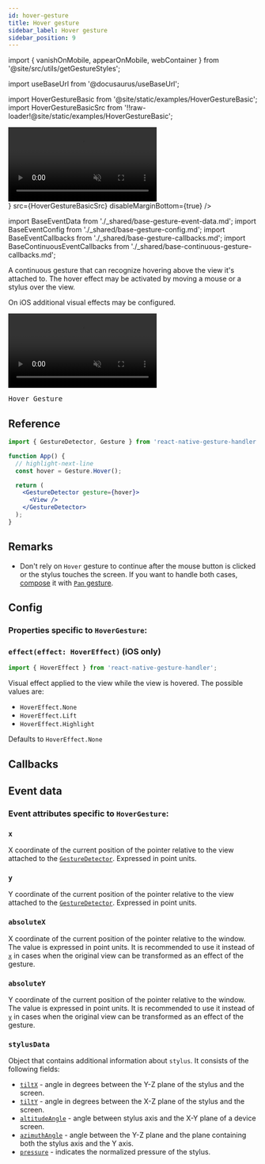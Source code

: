 ```yaml
---
id: hover-gesture
title: Hover gesture
sidebar_label: Hover gesture
sidebar_position: 9
---
```


import { vanishOnMobile, appearOnMobile, webContainer } from '@site/src/utils/getGestureStyles';

import useBaseUrl from '@docusaurus/useBaseUrl';

import HoverGestureBasic from '@site/static/examples/HoverGestureBasic';
import HoverGestureBasicSrc from '!!raw-loader!@site/static/examples/HoverGestureBasic';

<div className={webContainer}>
  <div className={vanishOnMobile} style={{ display: 'flex', justifyContent: 'center', maxWidth: 360 }}>
    <video playsInline autoPlay muted loop style={{maxWidth: 360}}>
      <source src={useBaseUrl("/video/hover.mp4")} type="video/mp4"/>
    </video>
  </div>
  <InteractiveExample
    component={<HoverGestureBasic/>}
    src={HoverGestureBasicSrc}
    disableMarginBottom={true}
  />
</div>

import BaseEventData from './\_shared/base-gesture-event-data.md';
import BaseEventConfig from './\_shared/base-gesture-config.md';
import BaseEventCallbacks from './\_shared/base-gesture-callbacks.md';
import BaseContinuousEventCallbacks from './\_shared/base-continuous-gesture-callbacks.md';

A continuous gesture that can recognize hovering above the view it's attached to. The hover effect may be activated by moving a mouse or a stylus over the view.

On iOS additional visual effects may be configured.

  <div className={appearOnMobile} style={{ display: 'flex', justifyContent: 'center' }}>
    <video playsInline autoPlay muted loop style={{maxWidth: 360}}>
      <source src={useBaseUrl("/video/hover.mp4")} type="video/mp4"/>
    </video>
  </div>

<samp id="HoverGestureBasic">Hover Gesture</samp>

## Reference

```jsx
import { GestureDetector, Gesture } from 'react-native-gesture-handler';

function App() {
  // highlight-next-line
  const hover = Gesture.Hover();

  return (
    <GestureDetector gesture={hover}>
      <View />
    </GestureDetector>
  );
}
```


## Remarks

- Don't rely on `Hover` gesture to continue after the mouse button is clicked or the stylus touches the screen. If you want to handle both cases, [compose](/packages/docs-gesture-handler/docs/fundamentals/gesture-composition.md) it with [`Pan` gesture](./pan-gesture.md).

## Config

### Properties specific to `HoverGesture`:

### `effect(effect: HoverEffect)` (iOS only)

```js
import { HoverEffect } from 'react-native-gesture-handler';
```

Visual effect applied to the view while the view is hovered. The possible values are:

- `HoverEffect.None`
- `HoverEffect.Lift`
- `HoverEffect.Highlight`

Defaults to `HoverEffect.None`

<BaseEventConfig />

## Callbacks

<BaseEventCallbacks />
<BaseContinuousEventCallbacks />

## Event data

### Event attributes specific to `HoverGesture`:

### `x`

X coordinate of the current position of the pointer relative to the view attached to the [`GestureDetector`](./gesture-detector.md). Expressed in point units.

### `y`

Y coordinate of the current position of the pointer relative to the view attached to the [`GestureDetector`](./gesture-detector.md). Expressed in point units.

### `absoluteX`

X coordinate of the current position of the pointer relative to the window. The value is expressed in point units. It is recommended to use it instead of [`x`](#x) in cases when the original view can be transformed as an effect of the gesture.

### `absoluteY`

Y coordinate of the current position of the pointer relative to the window. The value is expressed in point units. It is recommended to use it instead of [`y`](#y) in cases when the original view can be transformed as an effect of the gesture.

### `stylusData`

Object that contains additional information about `stylus`. It consists of the following fields:

- [`tiltX`](https://developer.mozilla.org/en-US/docs/Web/API/PointerEvent/tiltX) - angle in degrees between the Y-Z plane of the stylus and the screen.
- [`tiltY`](https://developer.mozilla.org/en-US/docs/Web/API/PointerEvent/tiltY) - angle in degrees between the X-Z plane of the stylus and the screen.
- [`altitudeAngle`](https://developer.mozilla.org/en-US/docs/Web/API/PointerEvent/altitudeAngle) - angle between stylus axis and the X-Y plane of a device screen.
- [`azimuthAngle`](https://developer.mozilla.org/en-US/docs/Web/API/PointerEvent/azimuthAngle) - angle between the Y-Z plane and the plane containing both the stylus axis and the Y axis.
- [`pressure`](https://developer.mozilla.org/en-US/docs/Web/API/PointerEvent/pressure) - indicates the normalized pressure of the stylus.

<BaseEventData />
